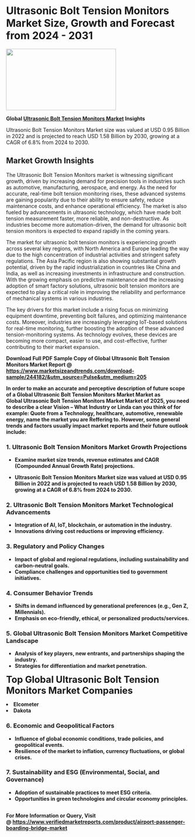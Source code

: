 <H1>Ultrasonic Bolt Tension Monitors Market Size, Growth and Forecast from 2024 - 2031</H1><img class="aligncenter size-medium wp-image-584254" src="https://thirdeyenews.in/wp-content/uploads/2024/09/Global-Market-Research-300x168.jpeg" alt="" width="300" height="168" /><p><strong>Global&nbsp;<a href="https://www.marketsizeandtrends.com/download-sample/244182/&amp;utm_source=Pulse&amp;utm_medium=205">Ultrasonic Bolt Tension Monitors Market</a> Insights</strong></p><p>Ultrasonic Bolt Tension Monitors Market size was valued at USD 0.95 Billion in 2022 and is projected to reach USD 1.58 Billion by 2030, growing at a CAGR of 6.8% from 2024 to 2030.</p><p><h2>Market Growth Insights</h2> <p>The Ultrasonic Bolt Tension Monitors market is witnessing significant growth, driven by increasing demand for precision tools in industries such as automotive, manufacturing, aerospace, and energy. As the need for accurate, real-time bolt tension monitoring rises, these advanced systems are gaining popularity due to their ability to ensure safety, reduce maintenance costs, and enhance operational efficiency. The market is also fueled by advancements in ultrasonic technology, which have made bolt tension measurement faster, more reliable, and non-destructive. As industries become more automation-driven, the demand for ultrasonic bolt tension monitors is expected to expand rapidly in the coming years.</p> <p><strong></strong></p> <p>The market for ultrasonic bolt tension monitors is experiencing growth across several key regions, with North America and Europe leading the way due to the high concentration of industrial activities and stringent safety regulations. The Asia Pacific region is also showing substantial growth potential, driven by the rapid industrialization in countries like China and India, as well as increasing investments in infrastructure and construction. With the growing emphasis on predictive maintenance and the increasing adoption of smart factory solutions, ultrasonic bolt tension monitors are expected to play a critical role in improving the reliability and performance of mechanical systems in various industries.</p> <p>The key drivers for this market include a rising focus on minimizing equipment downtime, preventing bolt failures, and optimizing maintenance costs. Moreover, industries are increasingly leveraging IoT-based solutions for real-time monitoring, further boosting the adoption of these advanced tension-monitoring systems. As technology evolves, these devices are becoming more compact, easier to use, and cost-effective, further contributing to their market expansion.</p> <p><strong></p><p><span class=""><strong>Download Full PDF Sample Copy of Global Ultrasonic Bolt Tension Monitors Market Report</strong> @ <a href="https://www.marketsizeandtrends.com/download-sample/244182/&amp;utm_source=Pulse&amp;utm_medium=205" target="_blank">https://www.marketsizeandtrends.com/download-sample/244182/&amp;utm_source=Pulse&amp;utm_medium=205</a></span></p><p>In order to make an accurate and perceptive description of future scope of a Global&nbsp;Ultrasonic Bolt Tension Monitors Market Market as Global&nbsp;Ultrasonic Bolt Tension Monitors Market Market of 2025, you need to describe a clear Vision &ndash; What Industry or Linda can you think of for example: Quote from a Technology, healthcare, automotive, renewable energy, name the market you are Reffering to. However, some general trends and factors usually impact market reports and their future outlook include:</p><h3>1.&nbsp;<strong>Ultrasonic Bolt Tension Monitors Market Growth Projections</strong></h3><ul><li>Examine market size trends, revenue estimates and CAGR (Compounded Annual Growth Rate) projections.</li><li><p>Ultrasonic Bolt Tension Monitors Market size was valued at USD 0.95 Billion in 2022 and is projected to reach USD 1.58 Billion by 2030, growing at a CAGR of 6.8% from 2024 to 2030.</p></li></ul><h3>2.&nbsp;<strong>Ultrasonic Bolt Tension Monitors Market Technological Advancements</strong></h3><ul><li>Integration of AI, IoT, blockchain, or automation in the industry.</li><li>Innovations driving cost reductions or improving efficiency.</li></ul><h3>3.&nbsp;<strong>Regulatory and Policy Changes</strong></h3><ul><li>Impact of global and regional regulations, including sustainability and carbon-neutral goals.</li><li>Compliance challenges and opportunities tied to government initiatives.</li></ul><h3>4.&nbsp;<strong>Consumer Behavior Trends</strong></h3><ul><li>Shifts in demand influenced by generational preferences (e.g., Gen Z, Millennials).</li><li>Emphasis on eco-friendly, ethical, or personalized products/services.</li></ul><h3>5.&nbsp;<strong>Global Ultrasonic Bolt Tension Monitors Market Competitive Landscape</strong></h3><ul><li>Analysis of key players, new entrants, and partnerships shaping the industry.</li><li>Strategies for differentiation and market penetration.</li></ul><p data-pm-slice="1 1 []"><span style="color: inherit; font-family: inherit; font-size: 25px;">Top Global Ultrasonic Bolt Tension Monitors Market Companies</span></p><div class="" data-test-id=""><p><li>Elcometer</li><li> Dakota</li></p></div><h3>6.&nbsp;<strong>Economic and Geopolitical Factors</strong></h3><ul><li>Influence of global economic conditions, trade policies, and geopolitical events.</li><li>Resilience of the market to inflation, currency fluctuations, or global crises.</li></ul><h3>7.&nbsp;<strong>Sustainability and ESG (Environmental, Social, and Governance)</strong></h3><ul><li>Adoption of sustainable practices to meet ESG criteria.</li><li>Opportunities in green technologies and circular economy principles.</li></ul><h2><strong style="font-size: 14px;">For More Information or Query, Visit @&nbsp;</strong><a style="background-color: #ffffff; font-size: 14px;" href="https://www.marketsizeandtrends.com/report/ultrasonic-bolt-tension-monitors-market/" target="_blank">https://www.verifiedmarketreports.com/product/airport-passenger-boarding-bridge-market</a></h2>
